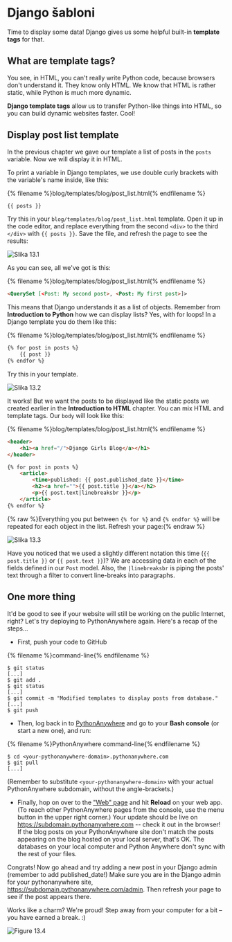 # Django šabloni

Time to display some data! Django gives us some helpful built-in **template tags** for that.

## What are template tags?

You see, in HTML, you can't really write Python code, because browsers don't understand it. They know only HTML. We know that HTML is rather static, while Python is much more dynamic.

**Django template tags** allow us to transfer Python-like things into HTML, so you can build dynamic websites faster. Cool!

## Display post list template

In the previous chapter we gave our template a list of posts in the `posts` variable. Now we will display it in HTML.

To print a variable in Django templates, we use double curly brackets with the variable's name inside, like this:

{% filename %}blog/templates/blog/post_list.html{% endfilename %}

```html
{{ posts }}
```

Try this in your `blog/templates/blog/post_list.html` template. Open it up in the code editor, and replace everything from the second `<div>` to the third `</div>` with `{{ posts }}`. Save the file, and refresh the page to see the results:

![Slika 13.1](images/step1.png)

As you can see, all we've got is this:

{% filename %}blog/templates/blog/post_list.html{% endfilename %}

```html
<QuerySet [<Post: My second post>, <Post: My first post>]>
```

This means that Django understands it as a list of objects. Remember from **Introduction to Python** how we can display lists? Yes, with for loops! In a Django template you do them like this:

{% filename %}blog/templates/blog/post_list.html{% endfilename %}

```html
{% for post in posts %}
    {{ post }}
{% endfor %}
```

Try this in your template.

![Slika 13.2](images/step2.png)

It works! But we want the posts to be displayed like the static posts we created earlier in the **Introduction to HTML** chapter. You can mix HTML and template tags. Our `body` will look like this:

{% filename %}blog/templates/blog/post_list.html{% endfilename %}

```html
<header>
    <h1><a href="/">Django Girls Blog</a></h1>
</header>

{% for post in posts %}
    <article>
        <time>published: {{ post.published_date }}</time>
        <h2><a href="">{{ post.title }}</a></h2>
        <p>{{ post.text|linebreaksbr }}</p>
    </article>
{% endfor %}
```

{% raw %}Everything you put between `{% for %}` and `{% endfor %}` will be repeated for each object in the list. Refresh your page:{% endraw %}

![Slika 13.3](images/step3.png)

Have you noticed that we used a slightly different notation this time (`{{ post.title }}` or `{{ post.text }}`)? We are accessing data in each of the fields defined in our `Post` model. Also, the `|linebreaksbr` is piping the posts' text through a filter to convert line-breaks into paragraphs.

## One more thing

It'd be good to see if your website will still be working on the public Internet, right? Let's try deploying to PythonAnywhere again. Here's a recap of the steps…

* First, push your code to GitHub

{% filename %}command-line{% endfilename %}

    $ git status
    [...]
    $ git add .
    $ git status
    [...]
    $ git commit -m "Modified templates to display posts from database."
    [...]
    $ git push
    

* Then, log back in to [PythonAnywhere](https://www.pythonanywhere.com/consoles/) and go to your **Bash console** (or start a new one), and run:

{% filename %}PythonAnywhere command-line{% endfilename %}

    $ cd <your-pythonanywhere-domain>.pythonanywhere.com
    $ git pull
    [...]
    

(Remember to substitute `<your-pythonanywhere-domain>` with your actual PythonAnywhere subdomain, without the angle-brackets.)

* Finally, hop on over to the ["Web" page](https://www.pythonanywhere.com/web_app_setup/) and hit **Reload** on your web app. (To reach other PythonAnywhere pages from the console, use the menu button in the upper right corner.) Your update should be live on https://subdomain.pythonanywhere.com -- check it out in the browser! If the blog posts on your PythonAnywhere site don't match the posts appearing on the blog hosted on your local server, that's OK. The databases on your local computer and Python Anywhere don't sync with the rest of your files.

Congrats! Now go ahead and try adding a new post in your Django admin (remember to add published_date!) Make sure you are in the Django admin for your pythonanywhere site, https://subdomain.pythonanywhere.com/admin. Then refresh your page to see if the post appears there.

Works like a charm? We're proud! Step away from your computer for a bit – you have earned a break. :)

![Figure 13.4](images/donut.png)